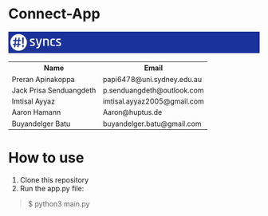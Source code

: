 # Connect-App

<img src="./docs/assets/syncs_banner.png">

<table>
<tr>
<th>Name</th>
<th>Email</th>
</tr>
<tr>
<td>Preran Apinakoppa</td>
<td>papi6478@uni.sydney.edu.au</td>
</tr>
<tr>
<td>Jack Prisa Senduangdeth</td>
<td>p.senduangdeth@outlook.com</td>
</tr>
<tr>
<td>Imtisal Ayyaz</td>
<td>imtisal.ayyaz2005@gmail.com</td>
</tr>
<tr>
<td>Aaron Hamann</td>
<td>Aaron@huptus.de</td>
</tr>
<tr>
<td>Buyandelger Batu</td>
<td>buyandelger.batu@gmail.com</td>
</tr>
</table>

# How to use
1. Clone this repository
2. Run the app.py file:
> $ python3 main.py